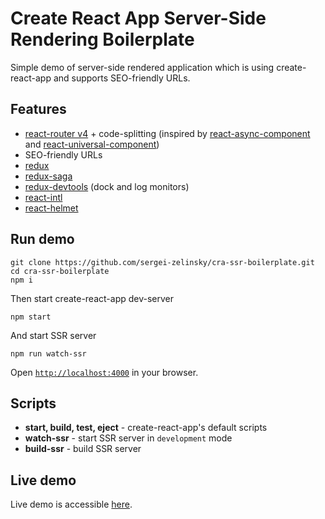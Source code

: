 # Create React App Server-Side Rendering Boilerplate

Simple demo of server-side rendered application which is using create-react-app and supports SEO-friendly URLs.

## Features

- [react-router v4](https://github.com/ReactTraining/react-router) + code-splitting (inspired by [react-async-component](https://github.com/ctrlplusb/react-async-component) and [react-universal-component](https://github.com/faceyspacey/react-universal-component))
- SEO-friendly URLs
- [redux](https://github.com/reactjs/redux)
- [redux-saga](https://github.com/redux-saga/redux-saga)
- [redux-devtools](https://github.com/gaearon/redux-devtools) (dock and log monitors)
- [react-intl](https://github.com/yahoo/react-intl)
- [react-helmet](https://github.com/nfl/react-helmet)

## Run demo

```
git clone https://github.com/sergei-zelinsky/cra-ssr-boilerplate.git
cd cra-ssr-boilerplate
npm i
```

Then start create-react-app dev-server
```
npm start
```

And start SSR server
```
npm run watch-ssr
```

Open [`http://localhost:4000`](http://localhost:4000) in your browser.

## Scripts
- **start, build, test, eject** - create-react-app's default scripts
- **watch-ssr** - start SSR server in `development` mode
- **build-ssr** - build SSR server

## Live demo
Live demo is accessible [here](https://cra-ssr-boilerplate.herokuapp.com/).


